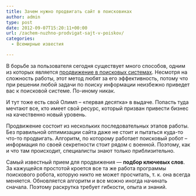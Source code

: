 ```yaml
---
title: Зачем нужно продвигать сайт в поисковиках
author: admin
type: post
date: 2012-09-07T15:20:11+00:00
url: /zachem-nuzhno-prodvigat-sajt-v-poiskov/
categories:
  - Всемирные известия

---
```

В борьбе за пользователя сегодня существует много способов, одним из которых является [продвижение в поисковых системах][1]. Несмотря на сложность работы, этот метод любят за его эффективность, потому что при решении любой задачи по поиску информации неизбежно приведет вас к поисковой системе. По-иному никак.

И тут тоже есть свой Олимп – «первая десятка» в выдаче. Попасть туда мечтают все, кто имеет свой ресурс, который призван привести бизнес на качественно новый уровень.

Продвижение состоит из нескольких последовательных этапов работы. Без правильной оптимизации сайта даже не стоит и пытаться куда-то что-то продвигать. Алгоритм, по которому работает поисковый робот – информация по своей секретности стоит рядом с военной. Поэтому, как и что там происходит, специалисты знают только приблизительно.<!--more-->

Самый известный прием для продвижения &#8212; **подбор ключевых слов**. За кажущейся простотой кроется все та же работа программы поискового робота, которую никто не может просчитать, т. к. она всегда меняется. Обновляется алгоритм и все можно иногда начинать сначала. Поэтому раскрутка требует гибкости, опыта и знаний.

 [1]: http://sitebrest.com/uslugi/prodvizhenie-sitov.html